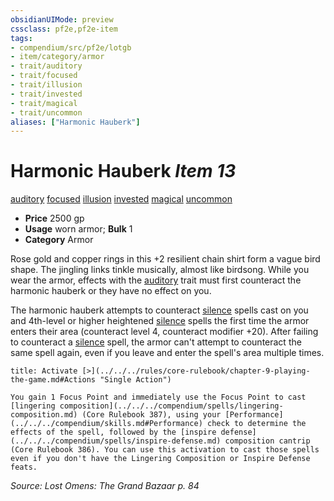 ```yaml
---
obsidianUIMode: preview
cssclass: pf2e,pf2e-item
tags:
- compendium/src/pf2e/lotgb
- item/category/armor
- trait/auditory
- trait/focused
- trait/illusion
- trait/invested
- trait/magical
- trait/uncommon
aliases: ["Harmonic Hauberk"]
---
```

# Harmonic Hauberk *Item 13*  
[auditory](../../../rules/traits/auditory.md)  [focused](../../../rules/traits/focused.md)  [illusion](../../../rules/traits/illusion.md)  [invested](../../../rules/traits/invested.md)  [magical](../../../rules/traits/magical.md)  [uncommon](../../../rules/traits/uncommon.md)  

- **Price** 2500 gp
- **Usage** worn armor; **Bulk** 1
- **Category** Armor

Rose gold and copper rings in this +2 resilient chain shirt form a vague bird shape. The jingling links tinkle musically, almost like birdsong. While you wear the armor, effects with the [auditory](../../../rules/traits/auditory.md) trait must first counteract the harmonic hauberk or they have no effect on you.

The harmonic hauberk attempts to counteract [silence](../../spells/silence.md) spells cast on you and 4th-level or higher heightened [silence](../../spells/silence.md) spells the first time the armor enters their area (counteract level 4, counteract modifier +20). After failing to counteract a [silence](../../spells/silence.md) spell, the armor can't attempt to counteract the same spell again, even if you leave and enter the spell's area multiple times.

```ad-embed-ability
title: Activate [>](../../../rules/core-rulebook/chapter-9-playing-the-game.md#Actions "Single Action")

You gain 1 Focus Point and immediately use the Focus Point to cast [lingering composition](../../../compendium/spells/lingering-composition.md) (Core Rulebook 387), using your [Performance](../../../compendium/skills.md#Performance) check to determine the effects of the spell, followed by the [inspire defense](../../../compendium/spells/inspire-defense.md) composition cantrip (Core Rulebook 386). You can use this activation to cast those spells even if you don't have the Lingering Composition or Inspire Defense feats.
```

*Source: Lost Omens: The Grand Bazaar p. 84*
